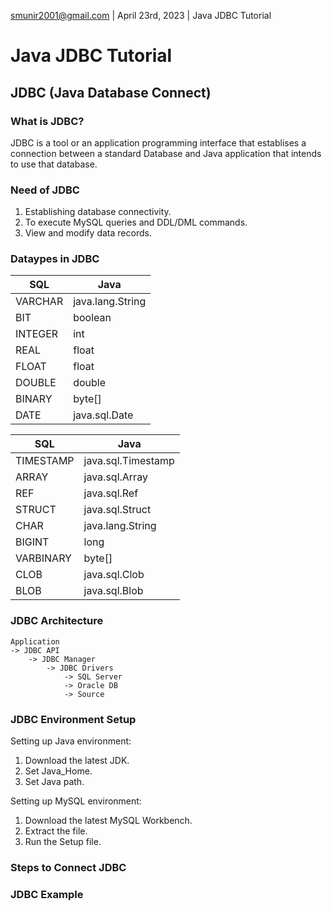 smunir2001@gmail.com | April 23rd, 2023 | Java JDBC Tutorial
# Java JDBC Tutorial
## JDBC (Java Database Connect)
### What is JDBC?
JDBC is a tool or an application programming interface that establises a connection between a standard Database and
Java application that intends to use that database.
### Need of JDBC
1. Establishing database connectivity.
2. To execute MySQL queries and DDL/DML commands.
3. View and modify data records.
### Dataypes in JDBC
| SQL | Java |
|-----|------|
| VARCHAR | java.lang.String |
| BIT | boolean |
| INTEGER | int |
| REAL | float |
| FLOAT | float |
| DOUBLE | double |
| BINARY | byte[] |
| DATE | java.sql.Date |

| SQL | Java |
|-----|------|
| TIMESTAMP | java.sql.Timestamp |
| ARRAY | java.sql.Array |
| REF | java.sql.Ref |
| STRUCT | java.sql.Struct |
| CHAR | java.lang.String |
| BIGINT | long |
| VARBINARY | byte[] |
| CLOB | java.sql.Clob |
| BLOB | java.sql.Blob |
### JDBC Architecture
    Application
    -> JDBC API
        -> JDBC Manager
            -> JDBC Drivers
                -> SQL Server
                -> Oracle DB
                -> Source
### JDBC Environment Setup
Setting up Java environment:
1. Download the latest JDK.
2. Set Java_Home.
3. Set Java path.

Setting up MySQL environment:
1. Download the latest MySQL Workbench.
2. Extract the file.
3. Run the Setup file.
### Steps to Connect JDBC
### JDBC Example